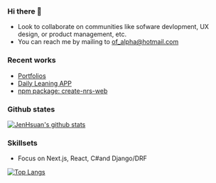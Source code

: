 ### Hi there 👋
- Look to collaborate on communities like sofware devlopment, UX design, or product management, etc.
- You can reach me by mailing to of_alpha@hotmail.com

### Recent works

* [Portfolios](https://www.alayman.io/filter/portfolios)
* [Daily Leaning APP](https://www.alayman.io/)
* [npm package: create-nrs-web](https://www.npmjs.com/package/create-nrs-web)
 
### Github states
[![JenHsuan's github stats](https://github-readme-stats.vercel.app/api?username=JenHsuan)](https://github.com/anuraghazra/github-readme-stats)

### Skillsets
* Focus on Next.js, React, C#and Django/DRF

[![Top Langs](https://github-readme-stats.vercel.app/api/top-langs/?username=JenHsuan&langs_count=8)](https://github.com/anuraghazra/github-readme-stats)
